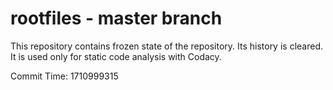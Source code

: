 # rootfiles - master branch

This repository contains frozen state of the repository.
Its history is cleared. It is used only for static code
analysis with Codacy.

Commit Time: 1710999315